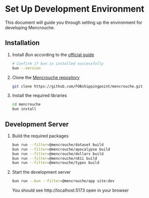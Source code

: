 # Set Up Development Environment

This document will guide you through setting up the environment for developing Mencrouche.

## Installation

1. Install <dfn title="Bun is an all-in-one toolkit for JavaScript and TypeScript apps.">Bun</dfn> according to the [official guide](https://bun.sh/docs/installation)
    ```bash
    # Confirm if bun is installed successfully
    bun --version
    ```
2. Clone the [Mencrouche repository](https://github.com/FOBshippingpoint/mencrouche)

    ```bash
    git clone https://github.com/FOBshippingpoint/mencrouche.git
    ```
3. Install the required libraries
    ```bash
    cd mencrouche
    bun install
    ```

## Development Server

1. Build the required packages
    ```bash
    bun run --filter=@mencrouche/dataset build
    bun run --filter=@mencrouche/apocalypse build
    bun run --filter=@mencrouche/dollars build
    bun run --filter=@mencrouche/n81i build
    bun run --filter=@mencrouche/types build
    ```
2. Start the development server
    ```bash
    bun run --bun --filter=@mencrouche/app site:dev
    ```
    You should see http://localhost:5173 open in your browser
